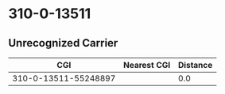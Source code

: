 # 310-0-13511
## Unrecognized Carrier


| CGI | Nearest CGI | Distance |
|-----|-------------|----------|
| 310-0-13511-55248897 |  | 0.0 |
